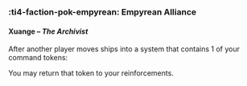### :ti4-faction-pok-empyrean: **Empyrean Alliance**

#### Xuange – _The Archivist_

After another player moves ships into a system that contains 1 of your command tokens:

You may return that token to your reinforcements.
